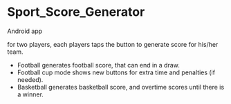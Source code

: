 # Sport_Score_Generator

Android app

for two players, each players taps the button to generate score for his/her team.

* Football generates football score, that can end in a draw.
* Football cup mode shows new buttons for extra time and penalties (if needed).
* Basketball generates basketball score, and overtime scores until there is a winner.

